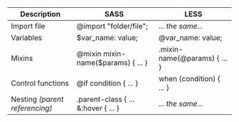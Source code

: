 Description | SASS | LESS
--- | --- | ---
Import file | @import "folder/file"; | _... the same..._
Variables | $var_name: value; | @var_name: value;
Mixins | @mixin mixin-name($params) { ... } | .mixin-name(@params) { ... }
Control functions | @if condition { ... } | when (condition) { ... }
Nesting _(parent referencing)_ | .parent-class { ... &:hover { ... } | _... the same..._

<!--stackedit_data:
eyJoaXN0b3J5IjpbLTE1OTQwNDkwNzcsLTExMTM4OTc2OTZdfQ
==
-->